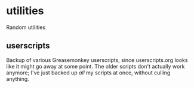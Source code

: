 # utilities

Random utilities

## userscripts

Backup of various Greasemonkey userscripts, since userscripts.org looks like it
might go away at some point. The older scripts don't actually work anymore; I've
just backed up *all* my scripts at once, without culling anything.
